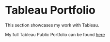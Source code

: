 <h1><strong><span style="font-size: 36px;">Tableau Portfolio</span></strong></h1>
<p>This section showcases my work with Tableau.</p>
<p>My full Tableau Public Portfolio can be found <a href="https://public.tableau.com/app/profile/laura.porsch/vizzes" target="_blank" rel="noopener noreferrer">here</a> </p>


